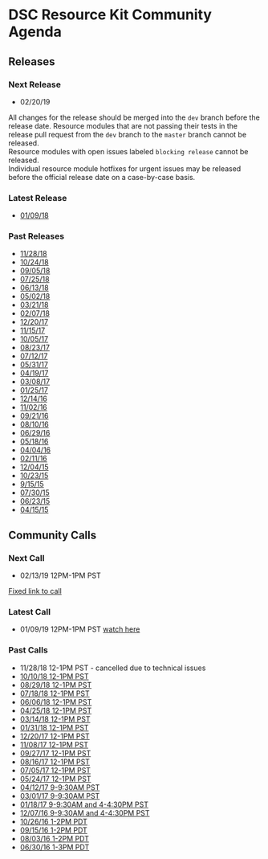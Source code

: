 # DSC Resource Kit Community Agenda

## Releases

### Next Release

- 02/20/19

All changes for the release should be merged into the `dev` branch before the release date. 
Resource modules that are not passing their tests in the release pull request from the `dev` branch to the `master` branch cannot be released.  
Resource modules with open issues labeled `blocking release` cannot be released.  
Individual resource module hotfixes for urgent issues may be released before the official release date on a case-by-case basis.  

### Latest Release

- [01/09/18](https://blogs.msdn.microsoft.com/powershell/2019/01/09/dsc-resource-kit-release-january-2019/)

### Past Releases

- [11/28/18](https://blogs.msdn.microsoft.com/powershell/2018/11/28/dsc-resource-kit-release-november-2018/)
- [10/24/18](https://blogs.msdn.microsoft.com/powershell/2018/10/25/dsc-resource-kit-release-october-2018/)
- [09/05/18](https://blogs.msdn.microsoft.com/powershell/2018/09/05/dsc-resource-kit-release-september-2018/)
- [07/25/18](https://blogs.msdn.microsoft.com/powershell/2018/07/25/dsc-resource-kit-release-july-2018/)
- [06/13/18](https://blogs.msdn.microsoft.com/powershell/2018/06/13/dsc-resource-kit-release-june-2018/)
- [05/02/18](https://blogs.msdn.microsoft.com/powershell/2018/05/02/dsc-resource-kit-release-may-2018/)
- [03/21/18](https://blogs.msdn.microsoft.com/powershell/2018/03/21/dsc-resource-kit-release-march-2018/)
- [02/07/18](https://blogs.msdn.microsoft.com/powershell/2018/02/07/dsc-resource-kit-release-february-2018/)
- [12/20/17](https://blogs.msdn.microsoft.com/powershell/2017/12/20/dsc-resource-kit-release-december-2017/)
- [11/15/17](https://blogs.msdn.microsoft.com/powershell/2017/11/15/dsc-resource-kit-release-november-2017/)
- [10/05/17](https://blogs.msdn.microsoft.com/powershell/2017/10/05/dsc-resource-kit-release-october-2017/)
- [08/23/17](https://blogs.msdn.microsoft.com/powershell/2017/08/23/dsc-resource-kit-release-august-2017/)
- [07/12/17](https://blogs.msdn.microsoft.com/powershell/2017/07/12/dsc-resource-kit-release-july-2017/)
- [05/31/17](https://blogs.msdn.microsoft.com/powershell/2017/05/31/dsc-resource-kit-release-may-2017/)
- [04/19/17](https://blogs.msdn.microsoft.com/powershell/2017/04/19/dsc-resource-kit-release-april-2017/)
- [03/08/17](https://blogs.msdn.microsoft.com/powershell/2017/03/08/dsc-resource-kit-release-march-2017/)
- [01/25/17](https://blogs.msdn.microsoft.com/powershell/2017/01/25/dsc-resource-kit-release-january-2017/)
- [12/14/16](https://blogs.msdn.microsoft.com/powershell/2016/12/14/dsc-resource-kit-release-december-2016/)
- [11/02/16](https://blogs.msdn.microsoft.com/powershell/2016/11/02/dsc-resource-kit-november-2016-release/)
- [09/21/16](https://blogs.msdn.microsoft.com/powershell/2016/09/21/dsc-resource-kit-september-release/)
- [08/10/16](https://blogs.msdn.microsoft.com/powershell/2016/08/10/dsc-resource-kit-august-release/)
- [06/29/16](https://blogs.msdn.microsoft.com/powershell/2016/06/29/dsc-resource-kit-june-release/)
- [05/18/16](https://blogs.msdn.microsoft.com/powershell/2016/05/18/dsc-resource-kit-anniversary-release/)
- [04/04/16](https://blogs.msdn.microsoft.com/powershell/2016/04/04/dsc-resource-kit-update/)
- [02/11/16](https://blogs.msdn.microsoft.com/powershell/2016/02/11/dsc-resource-kit-gets-even-bigger/)
- [12/04/15](https://blogs.msdn.microsoft.com/powershell/2015/12/04/recent-updates-to-dsc-resource-kit/)
- [10/23/15](https://blogs.msdn.microsoft.com/powershell/2015/10/23/dsc-resource-kit-updates-are-here/)
- [9/15/15](https://blogs.msdn.microsoft.com/powershell/2015/09/15/updated-dsc-resource-kit-available-in-the-powershell-gallery/)
- [07/30/15](https://blogs.msdn.microsoft.com/powershell/2015/07/30/whats-new-in-dsc-resource-kit/)
- [06/23/15](https://blogs.msdn.microsoft.com/powershell/2015/06/23/dsc-resource-kit-flourishes-as-open-source/)
- [04/15/15](https://blogs.msdn.microsoft.com/powershell/2015/04/27/dsc-resource-kit-moved-to-github/)

## Community Calls

### Next Call

- 02/13/19 12PM-1PM PST

[Fixed link to call](https://meet.lync.com/microsoft/kakeim/FBKT98R9)

### Latest Call

- 01/09/19 12PM-1PM PST [watch here](https://youtu.be/hH2XkR-YZNQ)

### Past Calls

- 11/28/18 12-1PM PST - cancelled due to technical issues
- [10/10/18 12-1PM PST](https://github.com/PowerShell/DscResources/blob/master/CommunityCalls/2018-10-10)
- [08/29/18 12-1PM PST](https://github.com/PowerShell/DscResources/blob/master/CommunityCalls/2018-08-29)
- [07/18/18 12-1PM PST](https://github.com/PowerShell/DscResources/blob/master/CommunityCalls/2018-07-18)
- [06/06/18 12-1PM PST](https://github.com/PowerShell/DscResources/tree/master/CommunityCalls/2018-06-06)
- [04/25/18 12-1PM PST](https://github.com/PowerShell/DscResources/tree/master/CommunityCalls/2018-04-25)
- [03/14/18 12-1PM PST](https://github.com/PowerShell/DscResources/tree/master/CommunityCalls/2018-03-14)
- [01/31/18 12-1PM PST](https://github.com/PowerShell/DscResources/tree/master/CommunityCalls/2018-01-31)
- [12/20/17 12-1PM PST](https://github.com/PowerShell/DscResources/blob/master/CommunityCalls/2017-12-20)
- [11/08/17 12-1PM PST](https://github.com/PowerShell/DscResources/tree/master/CommunityCalls/2017-11-08)
- [09/27/17 12-1PM PST](https://github.com/PowerShell/DscResources/blob/master/CommunityCalls/2017-09-27)
- [08/16/17 12-1PM PST](https://github.com/PowerShell/DscResources/blob/master/CommunityCalls/2017-08-16)
- [07/05/17 12-1PM PST](https://github.com/PowerShell/DscResources/blob/master/CommunityCalls/2017-07-05)
- [05/24/17 12-1PM PST](https://github.com/PowerShell/DscResources/blob/master/CommunityCalls/2017-05-24)
- [04/12/17 9-9:30AM PST](https://github.com/PowerShell/DscResources/blob/master/CommunityCalls/04-12-17)
- [03/01/17 9-9:30AM PST](https://github.com/PowerShell/DscResources/blob/master/CommunityCalls/03-01-17)
- [01/18/17 9-9:30AM and 4-4:30PM PST](https://github.com/PowerShell/DscResources/blob/master/CommunityCalls/01-18-17)
- [12/07/16 9-9:30AM and 4-4:30PM PST](https://github.com/PowerShell/DscResources/blob/master/CommunityCalls/12-07-16)
- [10/26/16 1-2PM PDT](https://github.com/PowerShell/DscResources/blob/master/CommunityCalls/10-26-16)
- [09/15/16 1-2PM PDT](https://github.com/PowerShell/DscResources/blob/master/CommunityCalls/09-15-16)
- [08/03/16 1-2PM PDT](https://github.com/PowerShell/DscResources/blob/master/CommunityCalls/08-03-16)
- [06/30/16 1-3PM PDT](https://github.com/PowerShell/DscResources/tree/master/CommunityCalls/06-30-16)
